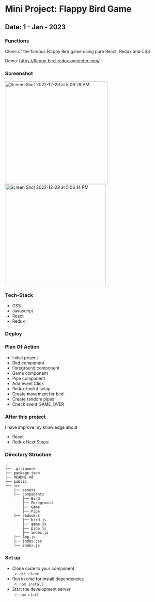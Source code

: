 # Mini Project: Flappy Bird Game

## Date: 1 - Jan - 2023

### Functions

Clone of the famous Flappy Bird game using pure React, Redux and CSS

Demo: <a>https://flappy-bird-redux.onrender.com/</a>

### Screenshot
<div>
<img width="338" alt="Screen Shot 2022-12-29 at 5 06 29 PM" src="https://user-images.githubusercontent.com/36496209/210019678-611e9c55-03b8-4cc5-b038-2c14d08c43d4.png">
<img width="332" alt="Screen Shot 2022-12-29 at 5 06 14 PM" src="https://user-images.githubusercontent.com/36496209/210019653-93e75410-0723-43d9-91d4-c54ce82bd2fa.png">
</div>



### Tech-Stack
- CSS
- Javascript
- React
- Redux

### Deploy

### Plan Of Action
- Initial project
- Bird component
- Foreground component
- Game component
- Pipe component
- Add event Click
- Redux toolkit setup
- Create movement for bird
- Create random pipes
- Check event GAME_OVER

### After this project
I have improve my knowledge about
  - React
  - Redux
Next Steps:

### Directory Structure
```
.
├── .gitignore
├── package.json
├── README.md
├── public
└── src
    ├── assets
    ├── components
        ├── Bird
        ├── Foreground
        ├── Game
        ├── Pipe
    ├── reducers
        ├── bird.js
        ├── game.js
        ├── pipe.js
        ├── index.js
    ├── App.js
    ├── index.css
    └── index.js
``` 
### Set up
- Clone code to your component
  - `git clone`
- Run in cmd for install dependencies
  - `npm install`
- Start the development server
  - `npm start`

